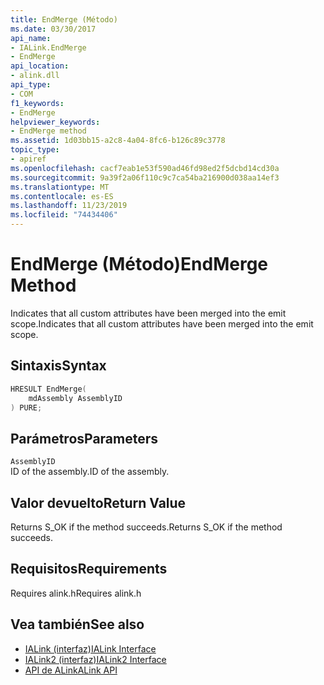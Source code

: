 ```yaml
---
title: EndMerge (Método)
ms.date: 03/30/2017
api_name:
- IALink.EndMerge
- EndMerge
api_location:
- alink.dll
api_type:
- COM
f1_keywords:
- EndMerge
helpviewer_keywords:
- EndMerge method
ms.assetid: 1d03bb15-a2c8-4a04-8fc6-b126c89c3778
topic_type:
- apiref
ms.openlocfilehash: cacf7eab1e53f590ad46fd98ed2f5dcbd14cd30a
ms.sourcegitcommit: 9a39f2a06f110c9c7ca54ba216900d038aa14ef3
ms.translationtype: MT
ms.contentlocale: es-ES
ms.lasthandoff: 11/23/2019
ms.locfileid: "74434406"
---
```

# <a name="endmerge-method"></a><span data-ttu-id="966c0-102">EndMerge (Método)</span><span class="sxs-lookup"><span data-stu-id="966c0-102">EndMerge Method</span></span>
<span data-ttu-id="966c0-103">Indicates that all custom attributes have been merged into the emit scope.</span><span class="sxs-lookup"><span data-stu-id="966c0-103">Indicates that all custom attributes have been merged into the emit scope.</span></span>  
  
## <a name="syntax"></a><span data-ttu-id="966c0-104">Sintaxis</span><span class="sxs-lookup"><span data-stu-id="966c0-104">Syntax</span></span>  
  
```cpp  
HRESULT EndMerge(  
    mdAssembly AssemblyID  
) PURE;  
```  
  
## <a name="parameters"></a><span data-ttu-id="966c0-105">Parámetros</span><span class="sxs-lookup"><span data-stu-id="966c0-105">Parameters</span></span>  
 `AssemblyID`  
 <span data-ttu-id="966c0-106">ID of the assembly.</span><span class="sxs-lookup"><span data-stu-id="966c0-106">ID of the assembly.</span></span>  
  
## <a name="return-value"></a><span data-ttu-id="966c0-107">Valor devuelto</span><span class="sxs-lookup"><span data-stu-id="966c0-107">Return Value</span></span>  
 <span data-ttu-id="966c0-108">Returns S_OK if the method succeeds.</span><span class="sxs-lookup"><span data-stu-id="966c0-108">Returns S_OK if the method succeeds.</span></span>  
  
## <a name="requirements"></a><span data-ttu-id="966c0-109">Requisitos</span><span class="sxs-lookup"><span data-stu-id="966c0-109">Requirements</span></span>  
 <span data-ttu-id="966c0-110">Requires alink.h</span><span class="sxs-lookup"><span data-stu-id="966c0-110">Requires alink.h</span></span>  
  
## <a name="see-also"></a><span data-ttu-id="966c0-111">Vea también</span><span class="sxs-lookup"><span data-stu-id="966c0-111">See also</span></span>

- [<span data-ttu-id="966c0-112">IALink (interfaz)</span><span class="sxs-lookup"><span data-stu-id="966c0-112">IALink Interface</span></span>](ialink-interface.md)
- [<span data-ttu-id="966c0-113">IALink2 (interfaz)</span><span class="sxs-lookup"><span data-stu-id="966c0-113">IALink2 Interface</span></span>](ialink2-interface.md)
- [<span data-ttu-id="966c0-114">API de ALink</span><span class="sxs-lookup"><span data-stu-id="966c0-114">ALink API</span></span>](index.md)
